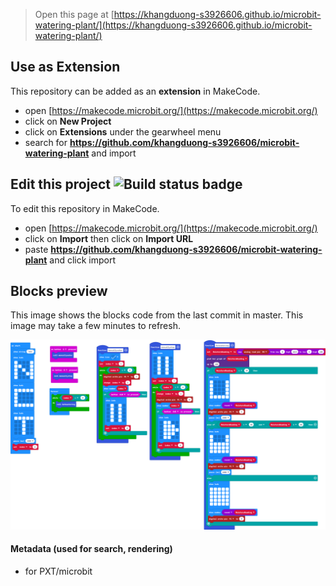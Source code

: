 
> Open this page at [https://khangduong-s3926606.github.io/microbit-watering-plant/](https://khangduong-s3926606.github.io/microbit-watering-plant/)

## Use as Extension

This repository can be added as an **extension** in MakeCode.

* open [https://makecode.microbit.org/](https://makecode.microbit.org/)
* click on **New Project**
* click on **Extensions** under the gearwheel menu
* search for **https://github.com/khangduong-s3926606/microbit-watering-plant** and import

## Edit this project ![Build status badge](https://github.com/khangduong-s3926606/microbit-watering-plant/workflows/MakeCode/badge.svg)

To edit this repository in MakeCode.

* open [https://makecode.microbit.org/](https://makecode.microbit.org/)
* click on **Import** then click on **Import URL**
* paste **https://github.com/khangduong-s3926606/microbit-watering-plant** and click import

## Blocks preview

This image shows the blocks code from the last commit in master.
This image may take a few minutes to refresh.

![A rendered view of the blocks](https://github.com/khangduong-s3926606/microbit-watering-plant/raw/master/.github/makecode/blocks.png)

#### Metadata (used for search, rendering)

* for PXT/microbit
<script src="https://makecode.com/gh-pages-embed.js"></script><script>makeCodeRender("{{ site.makecode.home_url }}", "{{ site.github.owner_name }}/{{ site.github.repository_name }}");</script>
